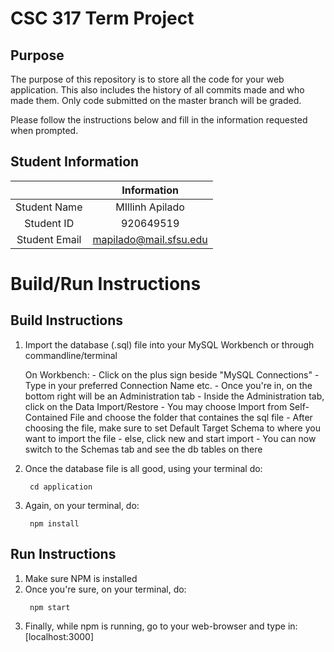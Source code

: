 # CSC 317 Term Project

## Purpose

The purpose of this repository is to store all the code for your web application. This also includes the history of all commits made and who made them. Only code submitted on the master branch will be graded.

Please follow the instructions below and fill in the information requested when prompted.

## Student Information

|               | Information               |
|:-------------:|:-------------------------:|
| Student Name  | MIllinh Apilado           |
| Student ID    | 920649519                 |
| Student Email | mapilado@mail.sfsu.edu    |



# Build/Run Instructions

## Build Instructions
1. Import the database (.sql) file into your MySQL Workbench
   or through commandline/terminal

    On Workbench:
         - Click on the plus sign beside "MySQL Connections"
         - Type in your preferred Connection Name etc.
         - Once you're in, on the bottom right will be an Administration tab
         - Inside the Administration tab, click on the Data Import/Restore
         - You may choose Import from Self-Contained File and choose the 
           folder that containes the sql file
         - After choosing the file, make sure to set Default Target Schema to
           where you want to import the file - else, click new and start import
         - You can now switch to the Schemas tab and see the db tables on  there 

2. Once the database file is all good, using your terminal do:
   ```
    cd application
    ```

3. Again, on your terminal, do:
   ```
    npm install
    ```

## Run Instructions
1. Make sure NPM is installed
2. Once you're sure, on your terminal, do:
   ```
    npm start
    ```
3. Finally, while npm is running, go to your web-browser and type in:
    [localhost:3000]
